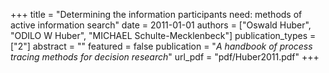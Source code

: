 +++
title = "Determining the information participants need: methods of active information search"
date = 2011-01-01
authors = ["Oswald Huber", "ODILO W Huber", "MICHAEL Schulte-Mecklenbeck"]
publication_types = ["2"]
abstract = ""
featured = false
publication = "*A handbook of process tracing methods for decision research*"
url_pdf = "pdf/Huber2011.pdf"
+++

